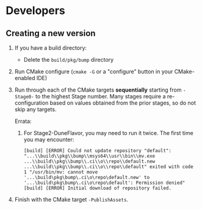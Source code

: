 # Developers

## Creating a new version

1. If you have a build directory:

   * Delete the `build/pkg/bump` directory

2. Run CMake configure (`cmake -G` or a "configure" button in your CMake-enabled IDE)
3. Run through each of the CMake targets **sequentially** starting from `-Stage0-` to
   the highest Stage number. Many stages require a re-configuration based on
   values obtained from the prior stages, so do not skip any targets.

   Errata:
   1. For Stage2-DuneFlavor, you may need to run it twice. The first time you
      may encounter:

      ```text
      [build] [ERROR] Could not update repository "default": "...\\build\\pkg\\bump\\msys64\\usr\\bin\\mv.exe ...\\build\\pkg\\bump\\.ci\\o\\repo\\default.new ...\\build\\pkg\\bump\\.ci\\o\\repo\\default" exited with code 1 "/usr/bin/mv: cannot move '...\build\pkg\bump\.ci\o\repo\default.new' to '...\build\pkg\bump\.ci\o\repo\default': Permission denied"
      [build] [ERROR] Initial download of repository failed.
      ```

4. Finish with the CMake target `-PublishAssets`.
